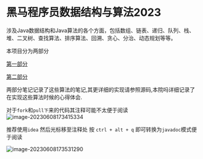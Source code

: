 # 黑马程序员数据结构与算法2023
涉及Java数据结构和Java算法的各个方面，包括数组、链表、递归、队列、栈、堆、二叉树、查找算法、排序算法、回溯、贪心、分治、动态规划等等。



本项目分为两部分

  [第一部分](./数据结构与算法1.md)

  [第二部分](./数据结构与算法1.md)

两部分笔记记录了这些算法的笔记,其更详细的实现请参照源码,本院吗详细记录了在实现这些算法时候的心得体会.

对于`fork`和`pull下`来的代码其注释可能不太便于阅读![image-20230608173415334](https://woldier-pic-repo-1309997478.cos.ap-chengdu.myqcloud.com/woldier/2023/06/58024eba90db874b039f81bf6ab92b45.png)

推荐使用`idea` 然后光标移至注释处 按 `ctrl + alt + q` 即可转换为`javadoc`模式便于阅读

![image-20230608173531290](https://woldier-pic-repo-1309997478.cos.ap-chengdu.myqcloud.com/woldier/2023/06/55c7d04643f4c4cac01a20da6f19290a.png)